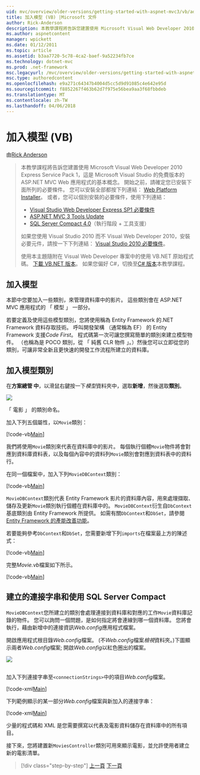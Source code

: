 ```yaml
---
uid: mvc/overview/older-versions/getting-started-with-aspnet-mvc3/vb/adding-a-model
title: 加入模型 (VB) |Microsoft 文件
author: Rick-Anderson
description: 本教學課程將告訴您建置使用 Microsoft Visual Web Developer 2010 Express Service Pack 1，也就是 ASP.NET MVC Web 應用程式的基本概念...
ms.author: aspnetcontent
manager: wpickett
ms.date: 01/12/2011
ms.topic: article
ms.assetid: b3aa7720-5c78-4ca2-baef-9a52234fb7ce
ms.technology: dotnet-mvc
ms.prod: .net-framework
msc.legacyurl: /mvc/overview/older-versions/getting-started-with-aspnet-mvc3/vb/adding-a-model
msc.type: authoredcontent
ms.openlocfilehash: e9a271c64347b4004d5cc5d9d91085c4e642e95d
ms.sourcegitcommit: f8852267f463b62d7f975e56bea9aa3f68fbbdeb
ms.translationtype: MT
ms.contentlocale: zh-TW
ms.lasthandoff: 04/06/2018
---
```

<a name="adding-a-model-vb"></a>加入模型 (VB)
====================
由[Rick Anderson](https://github.com/Rick-Anderson)

> 本教學課程將告訴您建置使用 Microsoft Visual Web Developer 2010 Express Service Pack 1，這是 Microsoft Visual Studio 的免費版本的 ASP.NET MVC Web 應用程式的基本概念。 開始之前，請確定您已安裝下面所列的必要條件。 您可以安裝全部都按下列連結： [Web Platform Installer](https://www.microsoft.com/web/gallery/install.aspx?appid=VWD2010SP1Pack)。 或者，您可以個別安裝的必要條件，使用下列連結：
> 
> - [Visual Studio Web Developer Express SP1 必要條件](https://www.microsoft.com/web/gallery/install.aspx?appid=VWD2010SP1Pack)
> - [ASP.NET MVC 3 Tools Update](https://www.microsoft.com/web/gallery/install.aspx?appsxml=&amp;appid=MVC3)
> - [SQL Server Compact 4.0](https://www.microsoft.com/web/gallery/install.aspx?appid=SQLCE;SQLCEVSTools_4_0)（執行階段 + 工具支援）
> 
> 如果您使用 Visual Studio 2010 而不 Visual Web Developer 2010，安裝必要元件，請按一下下列連結： [Visual Studio 2010 必要條件](https://www.microsoft.com/web/gallery/install.aspx?appsxml=&amp;appid=VS2010SP1Pack)。
> 
> 使用本主題隨附在 Visual Web Developer 專案中的使用 VB.NET 原始程式碼。 [下載 VB.NET 版本](https://code.msdn.microsoft.com/Introduction-to-MVC-3-10d1b098)。 如果您偏好 C#，切換至[C# 版本](../cs/adding-a-model.md)本教學課程。


## <a name="adding-a-model"></a>加入模型

本節中您要加入一些類別，來管理資料庫中的影片。 這些類別會在 ASP.NET MVC 應用程式的 「 模型 」 一部分。

若要定義及使用這些模型類別，您將使用稱為 Entity Framework 的.NET Framework 資料存取技術。 呼叫開發架構 （通常稱為 EF） 的 Entity Framework 支援*Code First*。 程式碼第一次可讓您撰寫簡單的類別來建立模型物件。 （也稱為是 POCO 類別，從 「 純舊 CLR 物件 」。）然後您可以立即從您的類別，可讓非常全新且更快速的開發工作流程所建立的資料庫。

## <a name="adding-model-classes"></a>加入模型類別

在**方案總管 中**，以滑鼠右鍵按一下*模型*資料夾中，選取**新增**，然後選取**類別**。

![](adding-a-model/_static/image1.png)

「 電影 」 的類別命名。

加入下列五個屬性，以`Movie`類別：

[!code-vb[Main](adding-a-model/samples/sample1.vb)]

我們將使用`Movie`類別來代表在資料庫中的影片。 每個執行個體`Movie`物件將會對應到資料庫資料表，以及每個內容中的資料列`Movie`類別會對應到資料表中的資料行。

在同一個檔案中，加入下列`MovieDBContext`類別：

[!code-vb[Main](adding-a-model/samples/sample2.vb)]

`MovieDBContext`類別代表 Entity Framework 影片的資料庫內容，用來處理擷取、 儲存及更新`Movie`類別執行個體在資料庫中的。 `MovieDBContext`衍生自`DbContext`基底類別由 Entity Framework 所提供。 如需有關`DbContext`和`DbSet`，請參閱[Entity Framework 的產能改善功能](https://blogs.msdn.com/b/efdesign/archive/2010/06/21/productivity-improvements-for-the-entity-framework.aspx?wa=wsignin1.0)。

若要能夠參考`DbContext`和`DbSet`，您需要新增下列`imports`在檔案最上方的陳述式：

[!code-vb[Main](adding-a-model/samples/sample3.vb)]

完整*Movie.vb*檔案如下所示。

[!code-vb[Main](adding-a-model/samples/sample4.vb)]

## <a name="creating-a-connection-string-and-working-with-sql-server-compact"></a>建立的連接字串和使用 SQL Server Compact

`MovieDBContext`您所建立的類別會處理連接到資料庫和對應的工作`Movie`資料庫記錄的物件。 您可以詢問一個問題，是如何指定將會連線到哪一個資料庫。 您將會執行，藉由新增中的連接資訊*Web.config*應用程式檔案。

開啟應用程式根目錄*Web.config*檔案。 (不*Web.config*檔案*檢視*資料夾。)下圖顯示兩者*Web.config*檔案; 開啟*Web.config*以紅色圈出的檔案。

![](adding-a-model/_static/image2.png)

## 

加入下列連接字串至`<connectionStrings>`中的項目*Web.config*檔案。

[!code-xml[Main](adding-a-model/samples/sample5.xml)]

下列範例顯示的某一部分*Web.config*檔案與新加入的連接字串：

[!code-xml[Main](adding-a-model/samples/sample6.xml)]

少量的程式碼和 XML 是您需要撰寫以代表及電影資料儲存在資料庫中的所有項目。

接下來，您將建置新`MoviesController`類別可用來顯示電影，並允許使用者建立新的電影清單。

> [!div class="step-by-step"]
> [上一頁](adding-a-view.md)
> [下一頁](accessing-your-models-data-from-a-controller.md)
